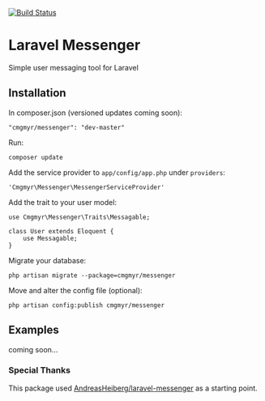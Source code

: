 [![Build Status](https://travis-ci.org/cmgmyr/laravel-messenger.svg?branch=master)](https://travis-ci.org/cmgmyr/laravel-messenger)

# Laravel Messenger
Simple user messaging tool for Laravel

## Installation
In composer.json (versioned updates coming soon):

    "cmgmyr/messenger": "dev-master"

Run:

    composer update

Add the service provider to `app/config/app.php` under `providers`:

    'Cmgmyr\Messenger\MessengerServiceProvider'

Add the trait to your user model:

    use Cmgmyr\Messenger\Traits\Messagable;
    
    class User extends Eloquent {
    	use Messagable;
    }

Migrate your database:

    php artisan migrate --package=cmgmyr/messenger

Move and alter the config file (optional):

    php artisan config:publish cmgmyr/messenger

## Examples
coming soon...

### Special Thanks
This package used [AndreasHeiberg/laravel-messenger](https://github.com/AndreasHeiberg/laravel-messenger) as a starting point.